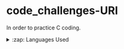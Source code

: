 # code_challenges-URI
In order to practice C coding.

<details>
  <summary>:zap: Languages Used</summary>
  <img src="https://github-readme-stats.vercel.app/api/top-langs/?username=Gabrielchollet&layout=compact&bg_color=ffffff&text_color=333333">
  <img src="https://github-readme-stats.vercel.app/api/wakatime?username=Gabrielchollet">
</details>
